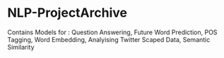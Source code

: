 # NLP-ProjectArchive
Contains Models for : Question Answering, Future Word Prediction, POS Tagging, Word Embedding, Analyising Twitter Scaped Data, Semantic Similarity
